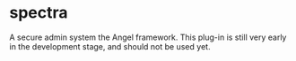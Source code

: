 # spectra
A secure admin system the Angel framework.
This plug-in is still very early in the development stage,
and should not be used yet.